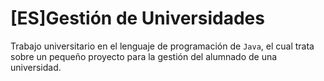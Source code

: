 # [ES]Gestión de Universidades 

Trabajo universitario en el lenguaje de programación de `Java`, el cual trata sobre un pequeño proyecto para la gestión del alumnado de una universidad.

